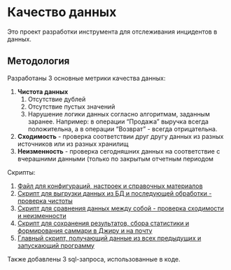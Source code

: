 # Качество данных

Это проект разработки инструмента для отслеживания инцидентов в данных.

## Методология

Разработаны 3 основные метрики качества данных:

1. **Чистота данных**
    1. Отсутствие дублей
    2. Отсутствие пустых значений
    3. Нарушение логики данных согласно алгоритмам, заданным заранее. Например: в операции “Продажа” выручка всегда положительна, а в операции “Возврат” - всегда отрицательна.
2. **Сходимость** - проверка соответствии друг другу данных из разных источников  или из разных хранилищ
3. **Неизменность** - проверка сегодняшних данных на соответствие с вчерашними данными (только по закрытым отчетным периодом

Скрипты:
1. [Файл для конфигураций, настроек и справочных материалов](https://github.com/izakson/python_projects/blob/main/data_check/config.py)
2. [Скрипт для выгрузки данных из БД и последующей обработки - проверка чистоты](https://github.com/izakson/python_projects/blob/main/data_check/get_data.py)
3. [Скрипт для сравнения данных между собой - проверка сходимости и неизменности](https://github.com/izakson/python_projects/blob/main/data_check/match_data.py)
4. [Скрипт для сохранения результатов, сбора статистики и формирования саммари в Джиру и на почту](https://github.com/izakson/python_projects/blob/main/data_check/save_results.py)
5. [Главный скрипт, получающий данные из всех предыдущих и запускающий программу](https://github.com/izakson/python_projects/blob/main/data_check/data_check.py)

Также добавлены 3 sql-запроса, использованные в коде.
